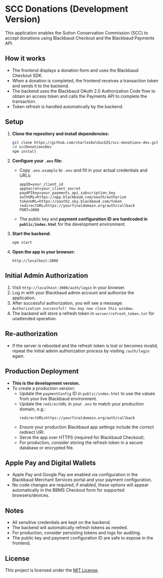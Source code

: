 # SCC Donations (Development Version)

This application enables the Sutton Conservation Commission (SCC) to accept donations using Blackbaud Checkout and the Blackbaud Payments API.

## How it works

- The frontend displays a donation form and uses the Blackbaud Checkout SDK.
- When a donation is completed, the frontend receives a transaction token and sends it to the backend.
- The backend uses the Blackbaud OAuth 2.0 Authorization Code flow to obtain an access token and calls the Payments API to complete the transaction.
- Token refresh is handled automatically by the backend.

## Setup

1. **Clone the repository and install dependencies:**
   ```bash
   git clone https://github.com/charlesbolducGIS/scc-donations-dev.git
   cd sccDonationsDev
   npm install
   ```

2. **Configure your `.env` file:**
   - Copy `.env.example` to `.env` and fill in your actual credentials and URLs:
     ```
     appID=your_client_id
     appSecret=your_client_secret
     payAPIkey=your_payments_api_subscription_key
     authURL=https://app.blackbaud.com/oauth/authorize
     tokenURL=https://oauth2.sky.blackbaud.com/token
     redirectURL=https://yourfinaldomain.org/auth/callback
     PORT=3000
     ```
   - The public key and **payment configuration ID are hardcoded in `public/index.html`** for the development environment.

3. **Start the backend:**
   ```bash
   npm start
   ```

4. **Open the app in your browser:**
   ```
   http://localhost:3000
   ```

## Initial Admin Authorization

1. Visit `http://localhost:3000/auth/login` in your browser.
2. Log in with your Blackbaud admin account and authorize the application.
3. After successful authorization, you will see a message:  
   `Authorization successful! You may now close this window.`
4. The backend will store a refresh token in `server/refresh_token.txt` for unattended operation.

## Re-authorization

- If the server is rebooted and the refresh token is lost or becomes invalid, repeat the initial admin authorization process by visiting `/auth/login` again.

## Production Deployment

- **This is the development version.**
- To create a production version:
  - Update the `paymentConfig` ID in `public/index.html` to use the values from your live Blackbaud environment.
  - Update the `redirectURL` in your `.env` to match your production domain, e.g.:
    ```
    redirectURL=https://yourfinaldomain.org/auth/callback
    ```
  - Ensure your production Blackbaud app settings include the correct redirect URI.
  - Serve the app over HTTPS (required for Blackbaud Checkout).
  - For production, consider storing the refresh token in a secure database or encrypted file.

## Apple Pay and Digital Wallets

- Apple Pay and Google Pay are enabled via configuration in the Blackbaud Merchant Services portal and your payment configuration.
- No code changes are required; if enabled, these options will appear automatically in the BBMS Checkout form for supported browsers/devices.

## Notes

- All sensitive credentials are kept on the backend.
- The backend will automatically refresh tokens as needed.
- For production, consider persisting tokens and logs for auditing.
- The public key and payment configuration ID are safe to expose in the frontend.

## License

This project is licensed under the [MIT License](LICENSE).